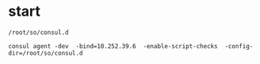 #  start 


```
/root/so/consul.d

```




```
consul agent -dev  -bind=10.252.39.6  -enable-script-checks  -config-dir=/root/so/consul.d    

```
